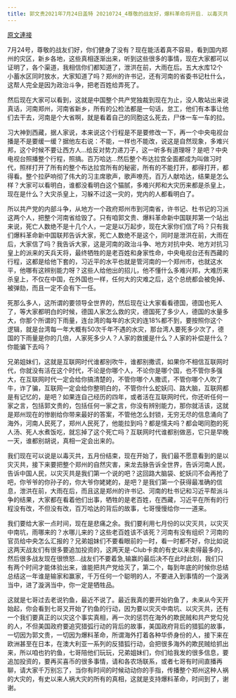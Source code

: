 ```yaml
---
title: 郭文贵2021年7月24日盖特 20210724_4尊敬的战友好，爆料革命将开启. 以毒灭共. 以灾灭共！
---
```


[原文連接](https://gnews.org/ThreadView/53481266)

7月24号，尊敬的战友们好，你们健身了没有？现在能活着真不容易，看到国内郑州的灾区，新乡各地，这些真相逐渐出来，听到这些很多的事情，现在大家都可以证明了，各个渠道，我相信你们都知道了，泄洪在前，大雨在后。五大水库12个小蓄水区同时放水，大家知道了吗？郑州的许书记，还有河南的省委书记杜什么，这帮人完全是因为政治斗争，把老百姓给弄死了。


然后现在大家可以看到，这就是中国整个共产党独裁到现在为止，没人敢站出来说真话，河南郑州，河南省新乡，所有的公检法都是一句话，怠工，他们有本事让他们去干去，河南是个大省啊，就是看着自己的同胞这么死去，尸体一车一车的拉。


习大神到西藏，据人家说，本来说这个行程是不是要修改一下，再一个中央电视台播是不是要缓一缓？据他左右说：不能，一样也不能改，说这是自然现象，多难兴邦，这个时候不要让西方人…给反对势力递刀子，这一听多有道理呀？是吧？中央电视台照播整个行程，照搞。百万哈达…然后整个布达拉宫全面都成为叫做习时代，照样打开了所有的整个布达拉宫所有的秘密，所有的不能打开，都得打开，都得看。整个拉萨响彻了伟大的习主席歌声，歌声嘹亮，百万人献哈达，结果是怎么样？大家可以看明白，谁都没看明白这个猫腻，多难兴邦和大灾历来都是杀皇上，现在是什么？大灾杀皇上，习躲不过这一灾的，党内的人都看明白了。


所以共产党的内部斗争，从地方一个政府郑州市到河南省，许书记、杜书记的习派这两个人，把整个河南省给毁了。只有咱郭文贵、爆料革命新中国联邦第一个站出来说，死亡人数绝不是十几个人，一定是以万起步，现在大家你们信了吗？只有我们爆料革命新中国联邦告诉大家，死亡人数绝不是这个，同时是泄洪在前，大雨在后，大家信了吗？我告诉大家，这是河南的政治斗争、地方对抗中央、地方对抗习皇上的派来的天兵天将，最终牺牲的是老百姓和身家性命，中央电视台还有西藏的行程，这都是给他下套的，习近平的水平也就是管河南的一个郑州市，也就这水平，他哪有这辨别能力呀？这些人给他出的招儿，他不懂什么多难兴邦，大难历来杀皇上，不仅在中国，在外国也一样，任何大的灾难之后，这个总统都会被免掉、被弹劾，而且一定不会有下一任。


死那么多人，这所谓的要领导全世界的，然后现在让大家看看德国，德国也死人了，等大家都明白的时候，德国人家怎么救的灾，德国死了多少人，德国的水量多大，你那个所谓的下雨量，连台湾的每年的水灾的连18%都不到，要按照你这个逻辑，就是台湾每一年大概有50次千年不遇的水灾，那台湾人要死多少次了，德国的下雨量是你的几倍，人家死多少人？人家的救援是什么？人家的补偿是什么？你能骗下去吗？


兄弟姐妹们，这就是互联网时代谁都别吹牛，谁都别撒谎，如果你不相信互联网时代，你就没有活在这个时代，不论是你哪个人，不论你是哪个国，也不管你多强大，在互联网时代一定会给你搞清楚的，不管你哪个人撒谎，不管你哪个人吹了牛，诈了骗，互联网一定会给你整明白的，不管你什么蛇妖闫、路大脑，互联网都是有记忆的，是吧？如果连自己经历的四年，或者活在互联网时代，你还听任何一家之言，包括郭文贵的，包括任何一家之言，你没有辨别能力，那你就活该，这就是郑州现在的惨剧给你带来最好的答案，不管他怎么封锁，无穷无尽的信息涌向了海外，河南人民死了，郑州人民死了，他能拉到吗？都是懦夫吗？都会喝同胞的死人汤、死人水煮饭吃，就忘掉了这个死亡吗？互联网时代谁都别做恶，它只是早晚一天，谁都别胡说，真相一定会出来的。


我们现在可以说是以毒灭共，五月份结束，现在开始了，我们最不愿意看到的是以灾灭共，接下来要把整个郑州的自然灾害，来龙去脉告诉全世界，告诉河南人民，告诉中国人民，以灾灭共是我们第一个说的吧？这回路大脑袋、蛇妖闫不会再抢了吧，你爷爷的你孙子的，你大爷你姥姥的，是吧？是我们第一个获得最准确的信息，泄洪在前，大雨在后，而且这是郑州的许书记、河南的杜书记和习近平帮派斗争的结果，大家都在看着他们出事，牺牲的是老百姓，在西藏，习近平在所有的行程没有改，不但没有改，百万哈达的背后的故事，七哥慢慢给你一一道来。


我们要给大家一点时间，现在是悲痛之余。我们要利用七月份的以灾灭共，以灾灭中南坑，雨哪来的？水哪儿来的？这些老百姓该不该死？河南有没有组织？河南的官员给中央怎么汇报的？兄弟姐妹们不要看眼前的一时，看一时都不好，你比如说这两天战友们有很多要追加投资的，这两天是-Club卡卖的有史以来卖得最多的，然后很多战友现在很愤怒…战友们不要着急,输赢的最后决不在此时此刻，我们只有两个时间才能体验出来，谁能把共产党给灭了，第二个，每到年底的时候你总结总结这一年谁是输家和赢家，千万任何一个聪明的人，不要进入到事情的一个漩涡当中，进了漩涡当中，你一定是牺牲品。


这就是七哥过去老说钓鱼，最近不说了。最近我真的要开始钓鱼了，未来从今天开始起，你会看到七哥又开始了钓鱼的行动，因为要以灾灭中南坑、以灾灭共，还有一个我们要真正的以灾这个事实真相，再一次的惩罚在海外的欺民贼和共产党勾兑的人，不但美国政府要追究猎弧行动的背后的故事，美国政府背后的猎狐的故事，一切因为郭文贵，一切因为爆料革命，所谓海外打着各种华侨身份的人，接下来在欧洲甚至在日本，在澳大利亚一系列的反猎狐行动，会把很多海外的欺民贼给抓出来，所以咱也钓钓鱼，七哥陪他们玩玩，兄弟姐妹们，你们给我发的很多信息，要追加投资的，要再买喜币的很多事情，请和各农场联系，或者七哥有时间直播再聊，请大家千万别忘了，当你有时间的时候动动你的手指，传播整个郑州这种人祸的大灾的，有史以来人祸大灾的所有的真相，这就是支持爆料革命，时间到了，谢谢。
